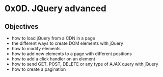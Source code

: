 # 0x0D. JQuery advanced

## Objectives
   -  how to load jQuery from a CDN in a page
   -  the different ways to create DOM elements with jQuery
   -  how to modify elements
   -  how to add new elements to a page with different positions
   -  how to add a click handler on an element
   -  how to send GET, POST, DELETE or any type of AJAX query with jQuery
   -  how to create a pagination